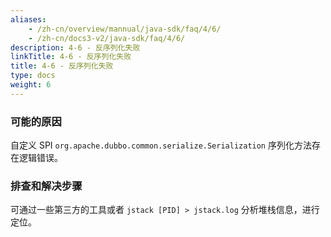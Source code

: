 ```yaml
---
aliases:
    - /zh-cn/overview/mannual/java-sdk/faq/4/6/
    - /zh-cn/docs3-v2/java-sdk/faq/4/6/
description: 4-6 - 反序列化失败
linkTitle: 4-6 - 反序列化失败
title: 4-6 - 反序列化失败
type: docs
weight: 6
---
```







### 可能的原因

自定义 SPI `org.apache.dubbo.common.serialize.Serialization` 序列化方法存在逻辑错误。

### 排查和解决步骤

可通过一些第三方的工具或者 `jstack [PID] > jstack.log` 分析堆栈信息，进行定位。